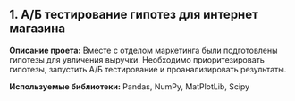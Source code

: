## 1. А/Б тестирование гипотез для интернет магазина
 **Описание проета:** Вместе с отделом маркетинга были подготовлены гипотезы для увличения выручки. Необходимо приоритезировать гипотезы, запустить А/Б тестирование и проанализировать результаты.
 
 **Используемые библиотеки:** Pandas, NumPy, MatPlotLib, Scipy
